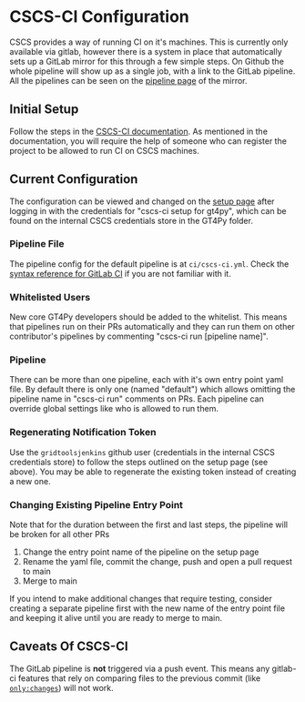 # CSCS-CI Configuration

CSCS provides a way of running CI on it's machines. This is currently only available via gitlab, however there is a system in place that automatically sets up a GitLab mirror for this through a few simple steps. On Github the whole pipeline will show up as a single job, with a link to the GitLab pipeline. All the pipelines can be seen on the [pipeline page](https://gitlab.com/cscs-ci/ci-testing/webhook-ci/mirrors/4455690602105886/4525297225819146/-/pipelines) of the mirror.

## Initial Setup

Follow the steps in the [CSCS-CI documentation](https://gitlab.com/cscs-ci/ci-testing/containerised_ci_doc). As mentioned in the documentation, you will require the help of someone who can register the project to be allowed to run CI on CSCS machines.

## Current Configuration

The configuration can be viewed and changed on the [setup page](https://cicd-ext-mw.cscs.ch/ci/setup_ci) after logging in with the credentials for "cscs-ci setup for gt4py", which can be found on the internal CSCS credentials store in the GT4Py folder.

### Pipeline File

The pipeline config for the default pipeline is at `ci/cscs-ci.yml`. Check the [syntax reference for GitLab CI](https://docs.gitlab.com/ee/ci/yaml/) if you are not familiar with it.

### Whitelisted Users

New core GT4Py developers should be added to the whitelist. This means that pipelines run on their PRs automatically and they can run them on other contributor's pipelines by commenting "cscs-ci run [pipeline name]".

### Pipeline

There can be more than one pipeline, each with it's own entry point yaml file. By default there is only one (named "default") which allows omitting the pipeline name in "cscs-ci run" comments on PRs. Each pipeline can override global settings like who is allowed to run them.

### Regenerating Notification Token

Use the `gridtoolsjenkins` github user (credentials in the internal CSCS credentials store) to follow the steps outlined on the setup page (see above). You may be able to regenerate the existing token instead of creating a new one.

### Changing Existing Pipeline Entry Point

Note that for the duration between the first and last steps, the pipeline will be broken for all other PRs

1. Change the entry point name of the pipeline on the setup page
2. Rename the yaml file, commit the change, push and open a pull request to main
3. Merge to main

If you intend to make additional changes that require testing, consider creating a separate pipeline first with the new name of the entry point file and keeping it alive until you are ready to merge to main.

## Caveats Of CSCS-CI

The GitLab pipeline is **not** triggered via a push event. This means any gitlab-ci features that rely on comparing files to the previous commit (like [`only:changes`](https://docs.gitlab.com/ee/ci/yaml/#onlychanges--exceptchanges)) will not work.
